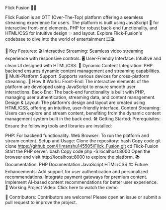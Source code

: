 Flick Fusion 🎥🍿

Flick Fusion is an OTT (Over-The-Top) platform offering a seamless streaming experience for users. The platform is built using JavaScript 👾 for interactive front-end elements, PHP for robust back-end functionality, and HTML/CSS for intuitive design ✨ and layout. Explore Flick-Fusion's codebase to dive into the world of entertainment 🎞️🎬.

🚀 Key Features:
🎬 Interactive Streaming: Seamless video streaming experience with responsive controls.
🖥️ User-Friendly Interface: Intuitive and clean UI designed with HTML/CSS.
🔄 Dynamic Content Integration: PHP backend ensures dynamic content management and streaming capabilities.
🎥 Multi-Platform Support: Supports various devices for cross-platform streaming.
🌟 How It Works:
Front-End: The interactive elements of the platform are developed using JavaScript to ensure smooth user interactions.
Back-End: The back-end functionality is built with PHP, managing user authentication, streaming data, and content management.
Design & Layout: The platform’s design and layout are created using HTML/CSS, offering an intuitive, user-friendly interface.
Content Streaming: Users can explore and stream content, benefiting from the dynamic content management system built in the back end.
🛠️ Getting Started:
Prerequisites:
Ensure the following tools and libraries are installed:

PHP: For backend functionality.
Web Browser: To run the platform and stream content.
Setup and Usage:
Clone the repository:
bash
Copy code
git clone https://github.com/Himanshu145505/Flick_Fusion.git
cd Flick-Fusion
Start the PHP server:
bash
Copy code
php -S localhost:8000
Open the browser and visit http://localhost:8000 to explore the platform.
📚 Documentation:
PHP Documentation
JavaScript
HTML/CSS
🏗️ Future Enhancements:
Add support for user authentication and personalized recommendations.
Integrate payment gateways for premium content.
Implement AI-based content recommendations for better user experience.
🎥 Working Project Video:
Click here to watch the demo

🤝 Contributors:
Contributors are welcome! Please open an issue or submit a pull request to improve the project.
